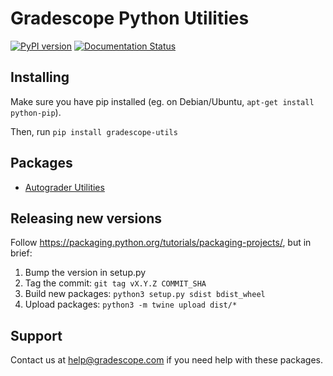 # Gradescope Python Utilities

[![PyPI version](https://badge.fury.io/py/gradescope-utils.svg)](https://badge.fury.io/py/gradescope-utils)
[![Documentation Status](https://readthedocs.org/projects/gradescope-utils/badge/?version=latest)](https://gradescope-utils.readthedocs.io/en/latest/?badge=latest)

## Installing

Make sure you have pip installed (eg. on Debian/Ubuntu, `apt-get install python-pip`).

Then, run `pip install gradescope-utils`

## Packages

- [Autograder Utilities](/gradescope_utils/autograder_utils)

## Releasing new versions

Follow https://packaging.python.org/tutorials/packaging-projects/, but in brief:

1. Bump the version in setup.py
2. Tag the commit: `git tag vX.Y.Z COMMIT_SHA`
3. Build new packages: `python3 setup.py sdist bdist_wheel`
4. Upload packages: `python3 -m twine upload dist/*`

## Support

Contact us at [help@gradescope.com](mailto:help@gradescope.com) if you need help with these packages.
